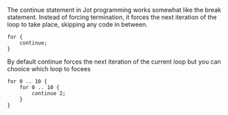 The continue statement in Jot programming works somewhat like the break statement. Instead of forcing termination, it forces the next iteration of the loop to take place, skipping any code in between.

```
for {
    continue;
}
```

By default continue forces the next iteration of the current loop but you can chooice which loop to focees

```
for 0 .. 10 {
    for 0 .. 10 {
        continue 2;
    }
}
```